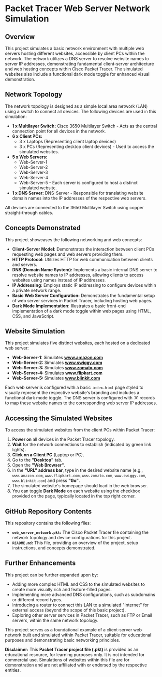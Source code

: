 # Packet Tracer Web Server Network Simulation

## Overview

This project simulates a basic network environment with multiple web servers hosting different websites, accessible by client PCs within the network. The network utilizes a DNS server to resolve website names to server IP addresses, demonstrating fundamental client-server architecture and web hosting concepts within Cisco Packet Tracer.  The simulated websites also include a functional dark mode toggle for enhanced visual demonstration.

## Network Topology

The network topology is designed as a simple local area network (LAN) using a switch to connect all devices.  The following devices are used in this simulation:

*   **1 x Multilayer Switch:** Cisco 3650 Multilayer Switch -  Acts as the central connection point for all devices in the network.
*   **6 x Client PCs:**
    *   3 x Laptops (Representing client laptop devices)
    *   3 x PCs (Representing desktop client devices) - Used to access the simulated websites.
*   **5 x Web Servers:**
    *   Web-Server-1
    *   Web-Server-2
    *   Web-Server-3
    *   Web-Server-4
    *   Web-Server-5 - Each server is configured to host a distinct simulated website.
*   **1 x DNS Server:** DNS-Server - Responsible for translating website domain names into the IP addresses of the respective web servers.

All devices are connected to the 3650 Multilayer Switch using copper straight-through cables.

## Concepts Demonstrated

This project showcases the following networking and web concepts:

*   **Client-Server Model:** Demonstrates the interaction between client PCs requesting web pages and web servers providing them.
*   **HTTP Protocol:**  Utilizes HTTP for web communication between clients and servers.
*   **DNS (Domain Name System):**  Implements a basic internal DNS server to resolve website names to IP addresses, allowing clients to access websites using names instead of IP addresses.
*   **IP Addressing:**  Employs static IP addressing to configure devices within a private network range.
*   **Basic Web Server Configuration:**  Demonstrates the fundamental setup of web server services in Packet Tracer, including hosting web pages.
*   **Dark Mode Implementation:**  Illustrates a basic front-end implementation of a dark mode toggle within web pages using HTML, CSS, and JavaScript.

## Website Simulation

This project simulates five distinct websites, each hosted on a dedicated web server:

*   **Web-Server-1:**  Simulates **www.amazon.com**
*   **Web-Server-2:**  Simulates **www.swiggy.com**
*   **Web-Server-3:**  Simulates **www.zomato.com**
*   **Web-Server-4:**  Simulates **www.flipkart.com**
*   **Web-Server-5:**  Simulates **www.blinkit.com**

Each web server is configured with a basic `index.html` page styled to visually represent the respective website's branding and includes a functional dark mode toggle. The DNS server is configured with 'A' records to map these website names to the corresponding web server IP addresses.

## Accessing the Simulated Websites

To access the simulated websites from the client PCs within Packet Tracer:

1.  **Power on** all devices in the Packet Tracer topology.
2.  **Wait** for the network connections to establish (indicated by green link lights).
3.  **Click on a Client PC** (Laptop or PC).
4.  Go to the **"Desktop"** tab.
5.  Open the **"Web Browser"**.
6.  In the **"URL" address bar**, type in the desired website name (e.g., `www.amazon.com`, `www.flipkart.com`, `www.zomato.com`, `www.swiggy.com`, `www.blinkit.com`) and press **"Go"**.
7.  The simulated website's homepage should load in the web browser.
8.  You can toggle **Dark Mode** on each website using the checkbox provided on the page, typically located in the top right corner.

## GitHub Repository Contents

This repository contains the following files:

*   **`web_server_network.pkt`:**  The Cisco Packet Tracer file containing the network topology and device configurations for this project.
*   **`README.md`:**  This file, providing an overview of the project, setup instructions, and concepts demonstrated.

## Further Enhancements 

This project can be further expanded upon by:

*   Adding more complex HTML and CSS to the simulated websites to create more visually rich and feature-filled pages.
*   Implementing more advanced DNS configurations, such as subdomains or different record types.
*   Introducing a router to connect this LAN to a simulated "Internet" for external access (beyond the scope of this basic project).
*   Exploring other server services in Packet Tracer, such as FTP or Email servers, within the same network topology.

This project serves as a foundational example of a client-server web network built and simulated within Packet Tracer, suitable for educational purposes and demonstrating basic networking principles.



**Disclaimer:** This **Packet Tracer project file (.pkt)** is provided as an educational resource, for learning purposes only. It is not intended for commercial use. Simulations of websites within this file are for demonstration and are not affiliated with or endorsed by the respective entities.
